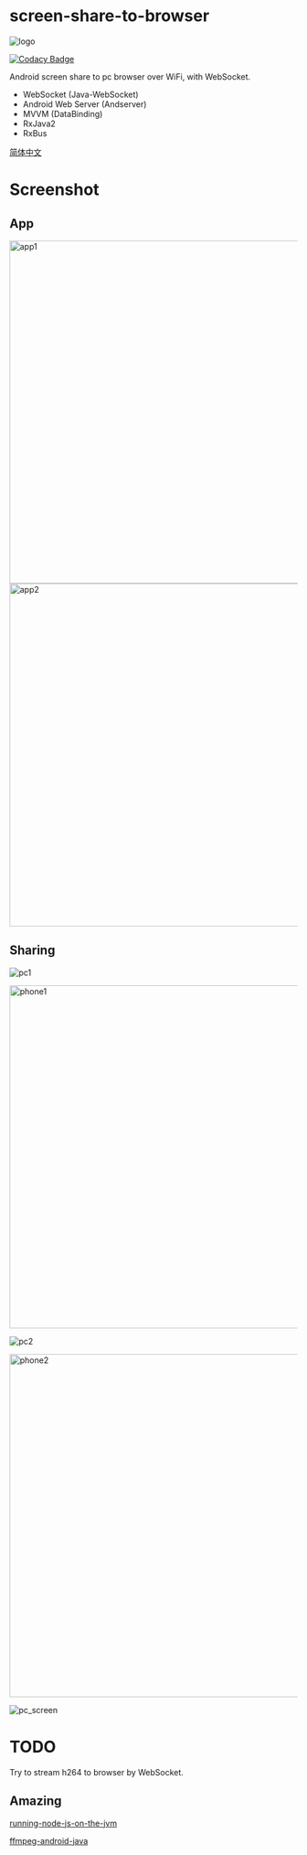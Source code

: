 # screen-share-to-browser

![logo](/pictures/ic_launcher.png)

[![Codacy Badge](https://api.codacy.com/project/badge/Grade/82397e0863a04f488a1442162fd79b2d)](https://www.codacy.com/app/OddCN/screen-share-to-browser?utm_source=github.com&amp;utm_medium=referral&amp;utm_content=OddCN/screen-share-to-browser&amp;utm_campaign=Badge_Grade)

Android screen share to pc browser over WiFi, with WebSocket.

- WebSocket (Java-WebSocket)
- Android Web Server (Andserver)
- MVVM (DataBinding)
- RxJava2
- RxBus

[简体中文](/README-chs.md)

# Screenshot

## App

<img src="/pictures/app_1.png" height = "600" alt="app1"/>

<img src="/pictures/app_2.png" height = "600" alt="app2"/>

## Sharing

![pc1](/pictures/pc_1.png)

<img src="/pictures/phone_1.png" height = "600" alt="phone1"/>

![pc2](/pictures/pc_2.png)

<img src="/pictures/phone_2.png" height = "600" alt="phone2"/>

![pc_screen](/pictures/pc_screen.gif)

# TODO

Try to stream h264 to browser by WebSocket.

## Amazing

[running-node-js-on-the-jvm](https://eclipsesource.com/blogs/2016/07/20/running-node-js-on-the-jvm/)

[ffmpeg-android-java](https://github.com/WritingMinds/ffmpeg-android-java)
